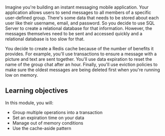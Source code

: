 Imagine you're building an instant messaging mobile application. Your application allows users to send messages to all members of a specific user-defined group. There's some data that needs to be stored about each user like their username, email, and password. So you decide to use SQL Server to create a relational database for that information. However, the messages themselves need to be sent and accessed quickly and a relational database is too slow for that.

You decide to create a Redis cache because of the number of benefits it provides. For example, you'll use transactions to ensure a message with a picture and text are sent together. You'll use data expiration to reset the name of the group chat after an hour. Finally, you'll use eviction policies to make sure the oldest messages are being deleted first when you're running low on memory.

## Learning objectives

In this module, you will:
- Group multiple operations into a transaction
- Set an expiration time on your data
- Manage out of memory conditions
- Use the cache-aside pattern

